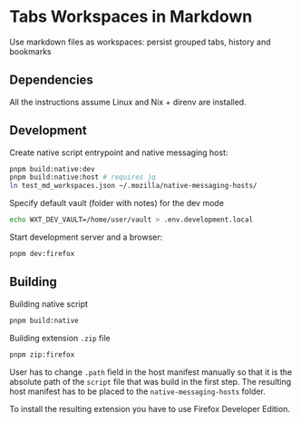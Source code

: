 # Tabs Workspaces in Markdown

Use markdown files as workspaces: persist grouped tabs, history and bookmarks

## Dependencies

All the instructions assume Linux and Nix + direnv are installed.

## Development

Create native script entrypoint and native messaging host:

```sh
pnpm build:native:dev
pnpm build:native:host # requires jq
ln test_md_workspaces.json ~/.mozilla/native-messaging-hosts/
```

Specify default vault (folder with notes) for the dev mode

```sh
echo WXT_DEV_VAULT=/home/user/vault > .env.development.local
```

Start development server and a browser:

```sh
pnpm dev:firefox
```

## Building

Building native script

```sh
pnpm build:native
```

Building extension `.zip` file

```sh
pnpm zip:firefox
```

User has to change `.path` field in the host manifest manually so that it is the absolute path of the `script` file that was build in the first step. The resulting host manifest has to be placed to the `native-messaging-hosts` folder.

To install the resulting extension you have to use Firefox Developer Edition.
